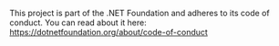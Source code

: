 This project is part of the .NET Foundation and adheres to its code of conduct. You can read about it here: https://dotnetfoundation.org/about/code-of-conduct
